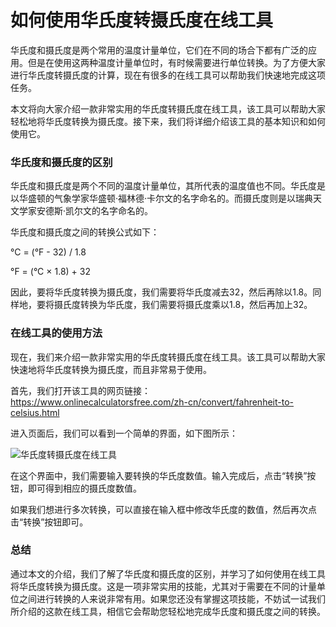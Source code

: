 如何使用华氏度转摄氏度在线工具
===============

华氏度和摄氏度是两个常用的温度计量单位，它们在不同的场合下都有广泛的应用。但是在使用这两种温度计量单位时，有时候需要进行单位转换。为了方便大家进行华氏度转摄氏度的计算，现在有很多的在线工具可以帮助我们快速地完成这项任务。

本文将向大家介绍一款非常实用的华氏度转摄氏度在线工具，该工具可以帮助大家轻松地将华氏度转换为摄氏度。接下来，我们将详细介绍该工具的基本知识和如何使用它。

### 华氏度和摄氏度的区别

华氏度和摄氏度是两个不同的温度计量单位，其所代表的温度值也不同。华氏度是以华盛顿的气象学家华盛顿·福林德·卡尔文的名字命名的。而摄氏度则是以瑞典天文学家安德斯·凯尔文的名字命名的。

华氏度和摄氏度之间的转换公式如下：

°C = (°F - 32) / 1.8

°F = (°C × 1.8) + 32

因此，要将华氏度转换为摄氏度，我们需要将华氏度减去32，然后再除以1.8。同样地，要将摄氏度转换为华氏度，我们需要将摄氏度乘以1.8，然后再加上32。

### 在线工具的使用方法

现在，我们来介绍一款非常实用的华氏度转摄氏度在线工具。该工具可以帮助大家快速地将华氏度转换为摄氏度，而且非常易于使用。

首先，我们打开该工具的网页链接：<https://www.onlinecalculatorsfree.com/zh-cn/convert/fahrenheit-to-celsius.html>

进入页面后，我们可以看到一个简单的界面，如下图所示：

![华氏度转摄氏度在线工具](https://i.imgur.com/ju9pI5U.png)

在这个界面中，我们需要输入要转换的华氏度数值。输入完成后，点击“转换”按钮，即可得到相应的摄氏度数值。

如果我们想进行多次转换，可以直接在输入框中修改华氏度的数值，然后再次点击“转换”按钮即可。

### 总结

通过本文的介绍，我们了解了华氏度和摄氏度的区别，并学习了如何使用在线工具将华氏度转换为摄氏度。这是一项非常实用的技能，尤其对于需要在不同的计量单位之间进行转换的人来说非常有用。如果您还没有掌握这项技能，不妨试一试我们所介绍的这款在线工具，相信它会帮助您轻松地完成华氏度和摄氏度之间的转换。